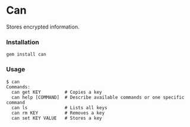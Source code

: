 # Can

Stores encrypted information.


### Installation

    gem install can


### Usage

    $ can
    Commands:
      can get KEY         # Copies a key
      can help [COMMAND]  # Describe available commands or one specific command
      can ls              # Lists all keys
      can rm KEY          # Removes a key
      can set KEY VALUE   # Stores a key
